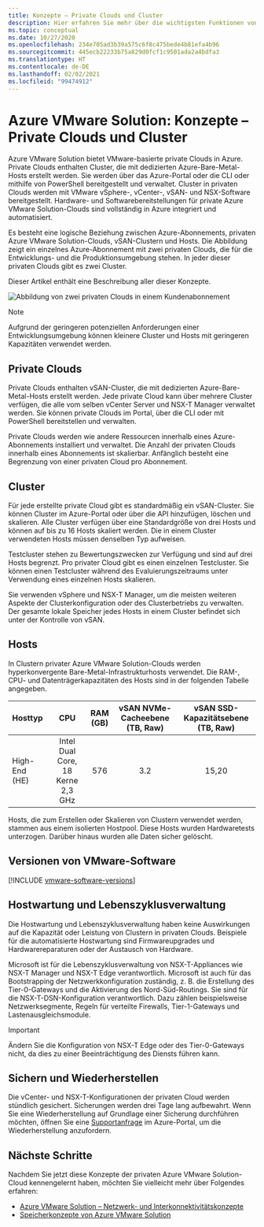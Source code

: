 ```yaml
---
title: Konzepte – Private Clouds und Cluster
description: Hier erfahren Sie mehr über die wichtigsten Funktionen von softwaredefinierten Azure VMware Solution-Rechenzentren und vSphere-Clustern.
ms.topic: conceptual
ms.date: 10/27/2020
ms.openlocfilehash: 234e705ad3b39a575c6f8c475bede4b81efa4b96
ms.sourcegitcommit: 445ecb22233b75a829d0fcf1c9501ada2a4bdfa3
ms.translationtype: HT
ms.contentlocale: de-DE
ms.lasthandoff: 02/02/2021
ms.locfileid: "99474912"
---
```

#  <a name="azure-vmware-solution-private-cloud-and-cluster-concepts"></a>Azure VMware Solution: Konzepte – Private Clouds und Cluster

Azure VMware Solution bietet VMware-basierte private Clouds in Azure. Private Clouds enthalten Cluster, die mit dedizierten Azure-Bare-Metal-Hosts erstellt werden. Sie werden über das Azure-Portal oder die CLI oder mithilfe von PowerShell bereitgestellt und verwaltet.  Cluster in privaten Clouds werden mit VMware vSphere-, vCenter-, vSAN- und NSX-Software bereitgestellt. Hardware- und Softwarebereitstellungen für private Azure VMware Solution-Clouds sind vollständig in Azure integriert und automatisiert.

Es besteht eine logische Beziehung zwischen Azure-Abonnements, privaten Azure VMware Solution-Clouds, vSAN-Clustern und Hosts. Die Abbildung zeigt ein einzelnes Azure-Abonnement mit zwei privaten Clouds, die für die Entwicklungs- und die Produktionsumgebung stehen.  In jeder dieser privaten Clouds gibt es zwei Cluster. 

Dieser Artikel enthält eine Beschreibung aller dieser Konzepte.

![Abbildung von zwei privaten Clouds in einem Kundenabonnement](./media/hosts-clusters-private-clouds-final.png)

>[!NOTE]
>Aufgrund der geringeren potenziellen Anforderungen einer Entwicklungsumgebung können kleinere Cluster und Hosts mit geringeren Kapazitäten verwendet werden. 

## <a name="private-clouds"></a>Private Clouds

Private Clouds enthalten vSAN-Cluster, die mit dedizierten Azure-Bare-Metal-Hosts erstellt werden. Jede private Cloud kann über mehrere Cluster verfügen, die alle vom selben vCenter Server und NSX-T Manager verwaltet werden. Sie können private Clouds im Portal, über die CLI oder mit PowerShell bereitstellen und verwalten. 

Private Clouds werden wie andere Ressourcen innerhalb eines Azure-Abonnements installiert und verwaltet. Die Anzahl der privaten Clouds innerhalb eines Abonnements ist skalierbar. Anfänglich besteht eine Begrenzung von einer privaten Cloud pro Abonnement.

## <a name="clusters"></a>Cluster
Für jede erstellte private Cloud gibt es standardmäßig ein vSAN-Cluster. Sie können Cluster im Azure-Portal oder über die API hinzufügen, löschen und skalieren.  Alle Cluster verfügen über eine Standardgröße von drei Hosts und können auf bis zu 16 Hosts skaliert werden.  Die in einem Cluster verwendeten Hosts müssen denselben Typ aufweisen.

Testcluster stehen zu Bewertungszwecken zur Verfügung und sind auf drei Hosts begrenzt. Pro privater Cloud gibt es einen einzelnen Testcluster. Sie können einen Testcluster während des Evaluierungszeitraums unter Verwendung eines einzelnen Hosts skalieren.

Sie verwenden vSphere und NSX-T Manager, um die meisten weiteren Aspekte der Clusterkonfiguration oder des Clusterbetriebs zu verwalten. Der gesamte lokale Speicher jedes Hosts in einem Cluster befindet sich unter der Kontrolle von vSAN.

## <a name="hosts"></a>Hosts

In Clustern privater Azure VMware Solution-Clouds werden hyperkonvergente Bare-Metal-Infrastrukturhosts verwendet. Die RAM-, CPU- und Datenträgerkapazitäten des Hosts sind in der folgenden Tabelle angegeben. 

| Hosttyp              |             CPU             |   RAM (GB)   |  vSAN NVMe-Cacheebene (TB, Raw)  |  vSAN SSD-Kapazitätsebene (TB, Raw)  |
| :---                   |            :---:            |    :---:     |               :---:              |                :---:               |
| High-End (HE)          |  Intel Dual Core, 18 Kerne 2,3 GHz  |     576      |                3.2               |                15,20               |

Hosts, die zum Erstellen oder Skalieren von Clustern verwendet werden, stammen aus einem isolierten Hostpool. Diese Hosts wurden Hardwaretests unterzogen. Darüber hinaus wurden alle Daten sicher gelöscht. 

## <a name="vmware-software-versions"></a>Versionen von VMware-Software

[!INCLUDE [vmware-software-versions](includes/vmware-software-versions.md)]


## <a name="host-maintenance-and-lifecycle-management"></a>Hostwartung und Lebenszyklusverwaltung

Die Hostwartung und Lebenszyklusverwaltung haben keine Auswirkungen auf die Kapazität oder Leistung von Clustern in privaten Clouds.  Beispiele für die automatisierte Hostwartung sind Firmwareupgrades und Hardwarereparaturen oder der Austausch von Hardware.

Microsoft ist für die Lebenszyklusverwaltung von NSX-T-Appliances wie NSX-T Manager und NSX-T Edge verantwortlich. Microsoft ist auch für das Bootstrapping der Netzwerkkonfiguration zuständig, z. B. die Erstellung des Tier-0-Gateways und die Aktivierung des Nord-Süd-Routings. Sie sind für die NSX-T-DSN-Konfiguration verantwortlich. Dazu zählen beispielsweise Netzwerksegmente, Regeln für verteilte Firewalls, Tier-1-Gateways und Lastenausgleichsmodule.

> [!IMPORTANT]
> Ändern Sie die Konfiguration von NSX-T Edge oder des Tier-0-Gateways nicht, da dies zu einer Beeinträchtigung des Diensts führen kann.

## <a name="backup-and-restoration"></a>Sichern und Wiederherstellen

Die vCenter- und NSX-T-Konfigurationen der privaten Cloud werden stündlich gesichert.  Sicherungen werden drei Tage lang aufbewahrt. Wenn Sie eine Wiederherstellung auf Grundlage einer Sicherung durchführen möchten, öffnen Sie eine [Supportanfrage](https://rc.portal.azure.com/#create/Microsoft.Support) im Azure-Portal, um die Wiederherstellung anzufordern.

## <a name="next-steps"></a>Nächste Schritte

Nachdem Sie jetzt diese Konzepte der privaten Azure VMware Solution-Cloud kennengelernt haben, möchten Sie vielleicht mehr über Folgendes erfahren: 

- [Azure VMware Solution – Netzwerk- und Interkonnektivitätskonzepte](concepts-networking.md)
- [Speicherkonzepte von Azure VMware Solution](concepts-storage.md)

<!-- LINKS - internal -->

<!-- LINKS - external-->
[VCSA versions]: https://kb.vmware.com/s/article/2143838
[ESXi versions]: https://kb.vmware.com/s/article/2143832
[vSAN versions]: https://kb.vmware.com/s/article/2150753

